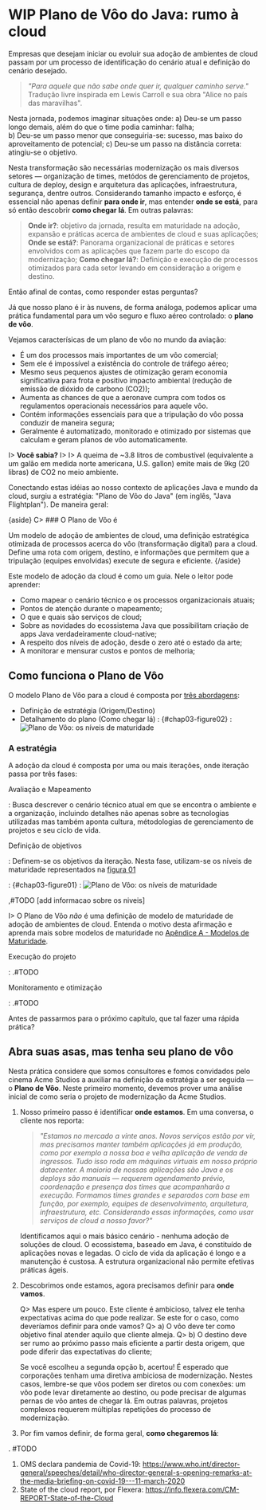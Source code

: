 # WIP Plano de Vôo do Java: rumo à cloud  

Empresas que desejam iniciar ou evoluir sua adoção de ambientes de cloud passam por um processo de identificação do cenário atual e definição do cenário desejado. 

> *"Para aquele que não sabe onde quer ir, qualquer caminho serve."*
> Tradução livre inspirada em Lewis Carroll e sua obra "Alice no país das maravilhas".

Nesta jornada, podemos imaginar situações onde:
a) Deu-se um passo longo demais, além do que o time podia caminhar: falha;  
b) Deu-se um passo menor que conseguiria-se: sucesso, mas baixo do aproveitamento de potencial;
c) Deu-se um passo na distância correta: atingiu-se o objetivo.

Nesta transformação são necessárias modernização os mais diversos setores — organização de times, metódos de gerenciamento de projetos, cultura de deploy, design e arquitetura das aplicações, infraestrutura, segurança, dentre outros. Considerando tamanho impacto e esforço, é essencial não apenas definir **para onde ir**, mas entender **onde se está**, para só então descobrir **como chegar lá**. Em outras palavras:

> **Onde ir?**: objetivo da jornada, resulta em maturidade na adoção, expansão e práticas acerca de ambientes de cloud e suas aplicações;
> **Onde se está?**: Panorama organizacional de práticas e setores envolvidos com as aplicações que fazem parte do escopo da modernização;
> **Como chegar lá?**: Definição e execução de processos otimizados para cada setor levando em consideração a origem e destino.  

Então afinal de contas, como responder estas perguntas? 

Já que nosso plano é ir às nuvens, de forma análoga, podemos aplicar uma prática fundamental para um vôo seguro e fluxo aéreo controlado: o **plano de vôo**. 

Vejamos caracterísicas de um plano de vôo no mundo da aviação:
- É um dos processos mais importantes de um vôo comercial;
- Sem ele é impossível a existência do controle de tráfego aéreo;
- Mesmo seus pequenos ajustes de otimização geram economia significativa para frota e positivo impacto ambiental (redução de emissão de dióxido de carbono (CO2));
- Aumenta as chances de que a aeronave cumpra com todos os regulamentos operacionais necessários para aquele vôo.
- Contém informações essenciais para que a tripulação do vôo possa conduzir de maneira segura;
- Geralmente é automatizado, monitorado e otimizado por sistemas que calculam e geram planos de vôo automaticamente.

I> **Você sabia?**
I>
I> A queima de ~3.8 litros de combustível (equivalente a um galão em medida norte americana, U.S. gallon) emite mais de 9kg (20 libras) de CO2 no meio ambiente.

Conectando estas idéias ao nosso contexto de aplicações Java e mundo da cloud, surgiu a estratégia: "Plano de Vôo do Java" (em inglês, "Java Flightplan"). De maneira geral:

{aside}
  C> ### O Plano de Vôo é
 
Um modelo de adoção de ambientes de cloud, uma definição estratégica otimizada de processos acerca do vôo (transformação digital) para a cloud. Define uma rota com origem, destino, e informações que permitem que a tripulação (equipes envolvidas) execute de segura e eficiente.
{/aside}

Este modelo de adoção da cloud é como um guia. Nele o leitor pode aprender:
* Como mapear o cenário técnico e os processos organizacionais atuais;
* Pontos de atenção durante o mapeamento;
* O que e quais são serviços de cloud; 
* Sobre as novidades do ecossistema Java que possibilitam criação de apps Java verdadeiramente cloud-native;
* A respeito dos níveis de adoção, desde o zero até o estado da arte;
* A monitorar e mensurar custos e pontos de melhoria;  

## Como funciona o Plano de Vôo

O modelo Plano de Vôo para a cloud é composta por [três abordagens](#chap03-figure02): 
- Definição de estratégia (Origem/Destino)
- Detalhamento do plano (Como chegar lá)
  : {#chap03-figure02}
  : ![Plano de Vôo: os níveis de maturidade](images/chapter_03_02.png)

### A estratégia

A adoção da cloud é composta por uma ou mais iterações, onde iteração passa por três fases:

Avaliação e Mapeamento 

 : Busca descrever o cenário técnico atual em que se encontra o ambiente e a organização, incluindo detalhes não apenas sobre as tecnologias utilizadas mas também aponta cultura, métodologias de gerenciamento de projetos e seu ciclo de vida. 
 
Definição de objetivos

 : Definem-se os objetivos da iteração. Nesta fase, utilizam-se os níveis de maturidade representados na [figura 01](#chap03-figure01)

 : {#chap03-figure01}
 : ![Plano de Vôo: os níveis de maturidade](images/chapter_03_01.png)

 ,#TODO [add informacao sobre os niveis]

I> O Plano de Vôo *não* é uma definição de modelo de maturidade de adoção de ambientes de cloud. Entenda o motivo desta afirmação e aprenda mais sobre modelos de maturidade no [Apêndice A - Modelos de Maturidade](#apendice-a).

Execução do projeto

 : .#TODO

Monitoramento e otimização
 
 : .#TODO

Antes de passarmos para o próximo capítulo, que tal fazer uma rápida prática?

## Abra suas asas, mas tenha seu plano de vôo

Nesta prática considere que somos consultores e fomos convidados pelo cinema Acme Studios a auxiliar na definição da estratégia a ser seguida — o **Plano de Vôo**. Neste primeiro momento, devemos prover uma análise inicial de como seria o projeto de modernização da Acme Studios.

1. Nosso primeiro passo é identificar **onde estamos**. Em uma conversa, o cliente nos reporta:

    > *"Estamos no mercado a vinte anos. Novos serviços estão por vir, mas precisamos manter também aplicações já em produção, como por exemplo a nossa boa e velha aplicação de venda de ingressos. Tudo isso roda em máquinas virtuais em nosso próprio datacenter. 
   > A maioria de nossas aplicações são Java e os deploys são manuais — requerem agendamento prévio, coordenação e presença dos times que acompanharão a execução. Formamos times grandes e separados com base em função, por exemplo, equipes de desenvolvimento, arquitetura, infraestrutura, etc. 
   > Considerando essas informações, como usar serviços de cloud a nosso favor?"*

   Identificamos aqui o mais básico cenário - nenhuma adoção de soluções de cloud. O ecossistema, baseado em Java, é constituído de aplicações novas e legadas. O ciclo de vida da aplicação é longo e a manutenção é custosa. A estrutura organizacional não permite efetivas práticas ágeis.   

2. Descobrimos onde estamos, agora precisamos definir para **onde vamos**. 

    Q> Mas espere um pouco. Este cliente é ambicioso, talvez ele tenha expectativas acima do que pode realizar. Se este for o caso, como deveríamos definir para onde vamos?
    Q> a) O vôo deve ter como objetivo final atender aquilo que cliente almeja.
    Q> b) O destino deve ser rumo ao próximo passo mais eficiente a partir desta origem, que pode diferir das expectativas do cliente;

    Se você escolheu a segunda opção b, acertou! É esperado que corporações tenham uma diretiva ambiciosa de modernização. Nestes casos, lembre-se que vôos podem ser diretos ou com conexões: um vôo pode levar diretamente ao destino, ou pode precisar de algumas pernas de vôo antes de chegar lá. Em outras palavras, projetos complexos requerem múltiplas repetições do processo de modernização.  

3. Por fim vamos definir, de forma geral, **como chegaremos lá**:

 . #TODO

1. OMS declara pandemia de Covid-19: https://www.who.int/director-general/speeches/detail/who-director-general-s-opening-remarks-at-the-media-briefing-on-covid-19---11-march-2020
2. State of the cloud report, por Flexera: https://info.flexera.com/CM-REPORT-State-of-the-Cloud